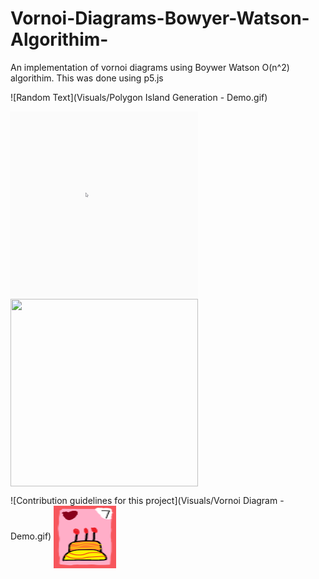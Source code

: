 # Vornoi-Diagrams-Bowyer-Watson-Algorithim-
An implementation of vornoi diagrams using Boywer Watson O(n^2) algorithim.
This was done using p5.js

![Random Text](Visuals/Polygon Island Generation - Demo.gif)

<img align="center" width="300" height="300" src="Visuals/Polygon Island Generation - Demo.gif">
<img align="center" width="300" height="300" src="Visuals/Lloyd Relaxation - Demo.gif">

![Contribution guidelines for this project](Visuals/Vornoi Diagram - Demo.gif)
<img align="center" width="100" height="100" src="Cake.png">

